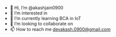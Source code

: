- 👋 Hi, I’m @akashjain0900
- 👀 I’m interested in 
- 🌱 I’m currently learning BCA in IoT
- 💞️ I’m looking to collaborate on
- 📫 How to reach me devakash.0900@gmail.com

<!---
akashjain0900/akashjain0900 is a ✨ special ✨ repository because its `README.md` (this file) appears on your GitHub profile.
You can click the Preview link to take a look at your changes.
--->
